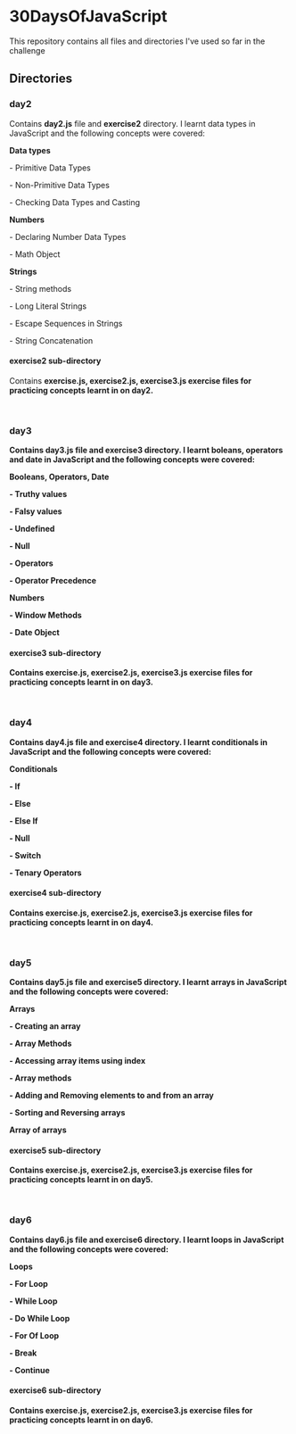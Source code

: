 <h1>30DaysOfJavaScript</h1>
<p>This repository contains all files and directories I've used so far in the challenge</p>

<h2>Directories</h2>

<h3>day2</h3>
<p>Contains <strong>day2.js</strong> file and <strong>exercise2</strong> directory. I learnt data types in JavaScript and the following concepts were covered:</p>
<strong>Data types</strong>
<p> - Primitive Data Types</p> 
<p> - Non-Primitive Data Types</p> 
<p> - Checking Data Types and Casting</p> 
<strong>Numbers</strong>
<p> - Declaring Number Data Types</p> 
<p> - Math Object</p> 
<strong>Strings</strong>
<p> - String methods</p>
<p> - Long Literal Strings</p>
<p> - Escape Sequences in Strings</p>
<p> - String Concatenation</p>

<h4>exercise2 sub-directory</h4>
<p>Contains <strong>exercise.js<strong>, <strong>exercise2.js<strong>, <strong>exercise3.js<strong> exercise files for practicing concepts learnt in on day2.</p>
<br>


<h3>day3</h3>
<p>Contains <strong>day3.js</strong> file and <strong>exercise3</strong> directory. I learnt boleans, operators and date in JavaScript and the following concepts were covered:</p>
<strong>Booleans, Operators, Date</strong>
<p> - Truthy values</p> 
<p> - Falsy values</p> 
<p> - Undefined</p> 
<p> - Null</p> 
<p> - Operators</p> 
<p> - Operator Precedence</p> 
<strong>Numbers</strong>
<p> - Window Methods</p> 
<p> - Date Object</p>

<h4>exercise3 sub-directory</h4>
<p>Contains <strong>exercise.js<strong>, <strong>exercise2.js<strong>, <strong>exercise3.js<strong> exercise files for practicing concepts learnt in on day3.</p>
<br>

<h3>day4</h3>
<p>Contains <strong>day4.js</strong> file and <strong>exercise4</strong> directory. I learnt conditionals in JavaScript and the following concepts were covered:</p>
<strong>Conditionals</strong>
<p> - If</p> 
<p> - Else</p> 
<p> - Else If</p> 
<p> - Null</p> 
<p> - Switch</p> 
<p> - Tenary Operators</p> 

<h4>exercise4 sub-directory</h4>
<p>Contains <strong>exercise.js<strong>, <strong>exercise2.js<strong>, <strong>exercise3.js<strong> exercise files for practicing concepts learnt in on day4.</p>
<br>

<h3>day5</h3>
<p>Contains <strong>day5.js</strong> file and <strong>exercise5</strong> directory. I learnt arrays in JavaScript and the following concepts were covered:</p>
<strong>Arrays</strong>
<p> - Creating an array</p> 
<p> - Array Methods</p> 
<p> - Accessing array items using index</p> 
<p> - Array methods</p> 
<p> - Adding and Removing elements to and from an array</p> 
<p> - Sorting and Reversing arrays</p> 
<p>Array of arrays</p>

<h4>exercise5 sub-directory</h4>
<p>Contains <strong>exercise.js<strong>, <strong>exercise2.js<strong>, <strong>exercise3.js<strong> exercise files for practicing concepts learnt in on day5.</p>
<br>

<h3>day6</h3>
<p>Contains <strong>day6.js</strong> file and <strong>exercise6</strong> directory. I learnt loops in JavaScript and the following concepts were covered:</p>
<strong>Loops</strong>
<p> - For Loop</p> 
<p> - While Loop</p> 
<p> - Do While Loop</p> 
<p> - For Of Loop</p> 
<p> - Break</p> 
<p> - Continue</p> 

<h4>exercise6 sub-directory</h4>
<p>Contains <strong>exercise.js<strong>, <strong>exercise2.js<strong>, <strong>exercise3.js<strong> exercise files for practicing concepts learnt in on day6.</p>
<br>
